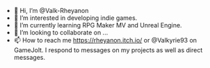 - 👋 Hi, I’m @Valk-Rheyanon
- 👀 I’m interested in developing indie games.
- 🌱 I’m currently learning RPG Maker MV and Unreal Engine.
- 💞️ I’m looking to collaborate on ...
- 📫 How to reach me https://rheyanon.itch.io/ or @Valkyrie93 on GameJolt. I respond to messages on my projects as well as direct messages. 
